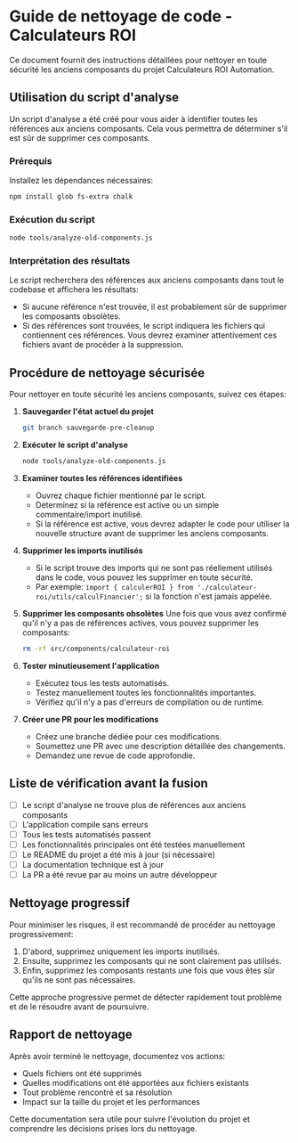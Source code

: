 # Guide de nettoyage de code - Calculateurs ROI

Ce document fournit des instructions détaillées pour nettoyer en toute sécurité les anciens composants du projet Calculateurs ROI Automation.

## Utilisation du script d'analyse

Un script d'analyse a été créé pour vous aider à identifier toutes les références aux anciens composants. Cela vous permettra de déterminer s'il est sûr de supprimer ces composants.

### Prérequis

Installez les dépendances nécessaires:

```bash
npm install glob fs-extra chalk
```

### Exécution du script

```bash
node tools/analyze-old-components.js
```

### Interprétation des résultats

Le script recherchera des références aux anciens composants dans tout le codebase et affichera les résultats:

- Si aucune référence n'est trouvée, il est probablement sûr de supprimer les composants obsolètes.
- Si des références sont trouvées, le script indiquera les fichiers qui contiennent ces références. Vous devrez examiner attentivement ces fichiers avant de procéder à la suppression.

## Procédure de nettoyage sécurisée

Pour nettoyer en toute sécurité les anciens composants, suivez ces étapes:

1. **Sauvegarder l'état actuel du projet**
   ```bash
   git branch sauvegarde-pre-cleanup
   ```

2. **Exécuter le script d'analyse**
   ```bash
   node tools/analyze-old-components.js
   ```

3. **Examiner toutes les références identifiées**
   - Ouvrez chaque fichier mentionné par le script.
   - Déterminez si la référence est active ou un simple commentaire/import inutilisé.
   - Si la référence est active, vous devrez adapter le code pour utiliser la nouvelle structure avant de supprimer les anciens composants.

4. **Supprimer les imports inutilisés**
   - Si le script trouve des imports qui ne sont pas réellement utilisés dans le code, vous pouvez les supprimer en toute sécurité.
   - Par exemple: `import { calculerROI } from './calculateur-roi/utils/calculFinancier';` si la fonction n'est jamais appelée.

5. **Supprimer les composants obsolètes**
   Une fois que vous avez confirmé qu'il n'y a pas de références actives, vous pouvez supprimer les composants:
   ```bash
   rm -rf src/components/calculateur-roi
   ```

6. **Tester minutieusement l'application**
   - Exécutez tous les tests automatisés.
   - Testez manuellement toutes les fonctionnalités importantes.
   - Vérifiez qu'il n'y a pas d'erreurs de compilation ou de runtime.

7. **Créer une PR pour les modifications**
   - Créez une branche dédiée pour ces modifications.
   - Soumettez une PR avec une description détaillée des changements.
   - Demandez une revue de code approfondie.

## Liste de vérification avant la fusion

- [ ] Le script d'analyse ne trouve plus de références aux anciens composants
- [ ] L'application compile sans erreurs
- [ ] Tous les tests automatisés passent
- [ ] Les fonctionnalités principales ont été testées manuellement
- [ ] Le README du projet a été mis à jour (si nécessaire)
- [ ] La documentation technique est à jour
- [ ] La PR a été revue par au moins un autre développeur

## Nettoyage progressif

Pour minimiser les risques, il est recommandé de procéder au nettoyage progressivement:

1. D'abord, supprimez uniquement les imports inutilisés.
2. Ensuite, supprimez les composants qui ne sont clairement pas utilisés.
3. Enfin, supprimez les composants restants une fois que vous êtes sûr qu'ils ne sont pas nécessaires.

Cette approche progressive permet de détecter rapidement tout problème et de le résoudre avant de poursuivre.

## Rapport de nettoyage

Après avoir terminé le nettoyage, documentez vos actions:

- Quels fichiers ont été supprimés
- Quelles modifications ont été apportées aux fichiers existants
- Tout problème rencontré et sa résolution
- Impact sur la taille du projet et les performances

Cette documentation sera utile pour suivre l'évolution du projet et comprendre les décisions prises lors du nettoyage.